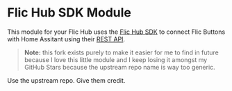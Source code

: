 # Flic Hub SDK Module

This module for your Flic Hub uses the [Flic Hub SDK](https://flic.io/flic-hub-sdk)
to connect Flic Buttons with Home Assitant using their
[REST API](https://developers.home-assistant.io/docs/api/rest).

> **Note:** this fork exists purely to make it easier for me to find in future
> because I love this little module and I keep losing it amongst my GitHub
> Stars because the upstream repo name is way too generic.

Use the upstream repo. Give them credit.
